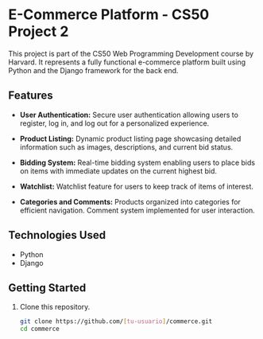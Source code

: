 # E-Commerce Platform - CS50 Project 2

This project is part of the CS50 Web Programming Development course by Harvard. It represents a fully functional e-commerce platform built using Python and the Django framework for the back end.

## Features

- **User Authentication:** Secure user authentication allowing users to register, log in, and log out for a personalized experience.

- **Product Listing:** Dynamic product listing page showcasing detailed information such as images, descriptions, and current bid status.

- **Bidding System:** Real-time bidding system enabling users to place bids on items with immediate updates on the current highest bid.

- **Watchlist:** Watchlist feature for users to keep track of items of interest.

- **Categories and Comments:** Products organized into categories for efficient navigation. Comment system implemented for user interaction.

## Technologies Used

- Python
- Django

## Getting Started

1. Clone this repository.
   ```bash
   git clone https://github.com/[tu-usuario]/commerce.git
   cd commerce

